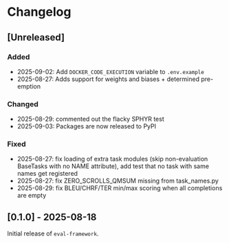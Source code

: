 # Changelog

## [Unreleased]

### Added

- 2025-09-02: Add `DOCKER_CODE_EXECUTION` variable to `.env.example`
- 2025-08-27: Adds support for weights and biases + determined pre-emption

### Changed

- 2025-08-29: commented out the flacky SPHYR test
- 2025-09-03: Packages are now released to PyPI

### Fixed

- 2025-08-27: fix loading of extra task modules (skip non-evaluation BaseTasks with no NAME attribute), add test that no task with same names get registered
- 2025-08-27: fix ZERO_SCROLLS_QMSUM missing from task_names.py
- 2025-08-29: fix BLEU/CHRF/TER min/max scoring when all completions are empty

## [0.1.0] - 2025-08-18

Initial release of `eval-framework`.
